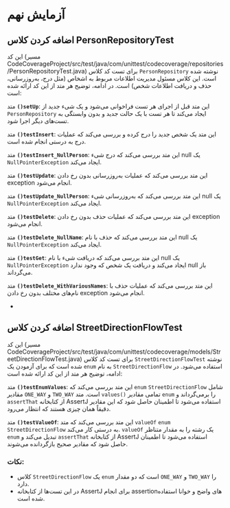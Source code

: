 # آزمایش نهم

## اضافه کردن کلاس PersonRepositoryTest

این کد (مسیر CodeCoverageProject/src/test/java/com/unittest/codecoverage/repositories/PersonRepositoryTest.java) برای تست کد کلاس `PersonRepository` نوشته شده است. این کلاس مسئول مدیریت اطلاعات مربوط به اشخاص (مثل درج، به‌روزرسانی، حذف و دریافت اطلاعات شخص) است. در ادامه، توضیح هر متد از این کد ارائه شده است:

متد **`()setUp`**: این متد قبل از اجرای هر تست فراخوانی می‌شود و یک شیء جدید از `PersonRepository` ایجاد می‌کند تا هر تست با یک حالت جدید و بدون وابستگی به تست‌های دیگر اجرا شود.

متد **`()testInsert`**: این متد یک شخص جدید را درج کرده و بررسی می‌کند که عملیات درج به درستی انجام شده است.

متد **`()testInsert_NullPerson`**: این متد بررسی می‌کند که درج شیء null یک `NullPointerException` ایجاد می‌کند.

متد **`()testUpdate`**: این متد بررسی می‌کند که عملیات به‌روزرسانی بدون رخ دادن exception انجام می‌شود.

متد **`()testUpdate_NullPerson`**: این متد بررسی می‌کند که به‌روزرسانی شیء null یک `NullPointerException` ایجاد می‌کند.

متد **`()testDelete`**: این متد بررسی می‌کند که عملیات حذف بدون رخ دادن exception انجام می‌شود.

متد **`()testDelete_NullName`**: این متد بررسی می‌کند که حذف با نام null یک `NullPointerException` ایجاد می‌کند.

متد **`()testGet`**: این متد بررسی می‌کند که دریافت شیء با نام null یک `NullPointerException` ایجاد می‌کند و دریافت یک شخص که وجود ندارد null باز می‌گرداند.

متد **`()testDelete_WithVariousNames`**: این متد بررسی می‌کند که عملیات حذف با نام‌های مختلف بدون رخ دادن exception انجام می‌شود.

- 
## اضافه کردن کلاس StreetDirectionFlowTest 

این کد (مسیر CodeCoverageProject/src/test/java/com/unittest/codecoverage/models/StreetDirectionFlowTest.java) برای تست کد کلاس `StreetDirectionFlowTest` نوشته شده است که برای آزمودن یک `enum` به نام `StreetDirectionFlow` استفاده می‌شود. در ادامه، توضیح هر متد از این کد ارائه شده است:

متد **`()testEnumValues`**: این متد بررسی می‌کند که `enum` `StreetDirectionFlow` شامل مقادیر `ONE_WAY` و `TWO_WAY` است. متد `values()` تمامی مقادیر `enum` را برمی‌گرداند و `assertThat` از کتابخانه AssertJ استفاده می‌شود تا اطمینان حاصل شود که این مقادیر دقیقاً همان چیزی هستند که انتظار می‌رود.

متد **`()testValueOf`**: این متد بررسی می‌کند که متد `valueOf` `enum` `StreetDirectionFlow` به درستی کار می‌کند. `valueOf` یک رشته را به مقدار متناظر `enum` تبدیل می‌کند و `assertThat` از کتابخانه AssertJ استفاده می‌شود تا اطمینان حاصل شود که مقادیر صحیح بازگردانده می‌شوند.

### نکات:
- کلاس `StreetDirectionFlow` یک `enum` است که دو مقدار `ONE_WAY` و `TWO_WAY` را دارد.
- در این تست‌ها از کتابخانه AssertJ برای انجام assertionهای واضح و خوانا استفاده شده است.

